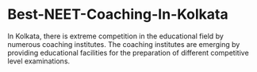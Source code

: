 # Best-NEET-Coaching-In-Kolkata
In Kolkata, there is extreme competition in the educational field by numerous coaching institutes. The coaching institutes are emerging by providing educational facilities for the preparation of different competitive level examinations.
